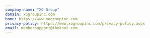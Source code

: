 ```yaml
---
company-name: "XO Group"
domain: xogroupinc.com
home: https://www.xogroupinc.com
privacy-policy: https://www.xogroupinc.com/privacy-policy.aspx
email: membersupport@theknot.com
---
```




